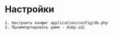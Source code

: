 Настройки
================================
```
1. Настроить конфиг application/config/db.php
2. Проимпортировать дамп - dump.sql
```